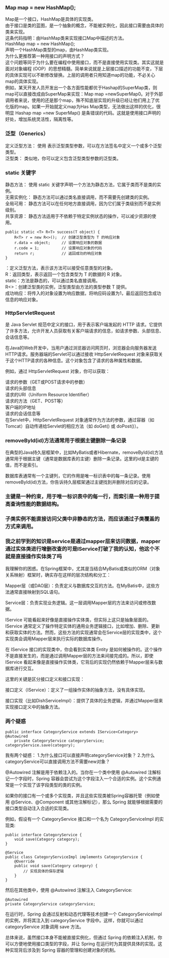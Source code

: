 ### Map map = new HashMap();
Map是一个接口，HashMap是具体的实现类。   
由于接口是类的蓝图，是一个抽象的概念，不能被实例化，因此接口需要由具体的类来实现。    
这条代码指明：由HashMap类来实现接口Map中描述的方法。   
HashMap map = new HashMap();    
声明一个HashMap类型的map，由HashMap类实现。   
为什么更推荐第一种用接口的声明方式？   
这个问题等同于为什么要在编程中使用接口，而不是直接使用实现类。其实这就是面对对象编程 (OOP）的思想精髓。简单来说就是上层接口描述的功能不变，下层的具体实现可以不断修改替换。上层的调用者只用知道map的功能，不必关心map的具体实现。     
例如，某天开发人员开发出一个各方面性能都优于Hashap的SuperMap类，则map可以直接改成由SuperMap来实现：Map map =newSuperMap0。对于外部调用者来说，使用的还是那个map，殊不知底层实现的升级已经让他们用上了优化版的map。如果一开始就定义map为Has Map类型，无法做出这样的优化，很明显 Hashap map =new SuperMap() 是条错误的代码。这就是使用接口声明的好处，增加系统灵活性，隔离性等。      

### 泛型（Generics）    
定义泛型方法： 使用 <T> 表示泛型类型参数，可以在方法签名中定义一个或多个泛型类型。    
泛型类： 类似地，你可以定义包含泛型类型参数的泛型类。      

### static 关键字    
静态方法： 使用 static 关键字声明一个方法为静态方法，它属于类而不是类的实例。   
无需实例化： 静态方法可以通过类名直接调用，而不需要先创建类的实例。   
全局可用： 静态方法可以在任何地方直接调用，因为它们属于类级别而不是实例级别。   
共享资源： 静态方法适用于不依赖于特定实例状态的操作，可以减少资源的使用。   

```code
public static <T> R<T> success(T object) {
    R<T> r = new R<>();  // 创建泛型类型为 T 的响应对象
    r.data = object;     // 设置响应对象的数据
    r.code = 1;          // 设置响应对象的代码
    return r;            // 返回成功的响应对象
}
```
<T>：定义泛型方法，表示该方法可以接受任意类型的对象。    
R<T>：返回类型，表示返回一个包含类型为 T 的数据的 R 对象。    
static：方法是静态的，可以通过类名直接调用。   
R<>：创建泛型类的实例，泛型类型由方法的类型参数 T 提供。   
成功响应：将传入的对象设置为响应数据，将响应码设置为1，最后返回包含成功信息的响应对象。  

### HttpServletRequest 
是 Java Servlet 规范中定义的接口，用于表示客户端发起的 HTTP 请求。它提供了许多方法，允许开发人员获取有关客户端请求的信息，如请求参数、头部信息、会话信息等。    

在Java的Web开发中，当用户通过浏览器访问网页时，浏览器会向服务器发送HTTP请求。服务器端的Servlet可以通过接收 HttpServletRequest 对象来获取关于这个HTTP请求的各种信息。这个对象包含了请求的各种属性和数据。      

例如，通过 HttpServletRequest 对象，你可以获取：      

请求的参数（GET或POST请求中的参数）    
请求的头部信息     
请求的URI（Uniform Resource Identifier）     
请求的方法（GET、POST等）    
客户端的IP地址    
请求的会话信息等     
在Servlet中，HttpServletRequest 对象通常作为方法的参数，通过容器（如Tomcat）自动传递给Servlet的相应方法（如 doGet() 或 doPost()）。    

### removeById(id)方法通常用于根据主键删除一条记录    
在典型的Java持久层框架中，比如MyBatis或者Hibernate，removeById(id)方法通常用于根据主键（通常是数据库表的主键）删除一条记录。这里的id是主键的值，而不是索引。

数据库表通常有一个主键列，它的作用是唯一标识表中的每一条记录。使用removeById(id)方法，你告诉持久层框架通过主键找到并删除对应的记录。

### 主键是一种约束，用于唯一标识表中的每一行，而索引是一种用于提高查询性能的数据结构。

### 子类实例不能直接访问父类中非静态的方法，而应该通过子类覆盖的方式来调用。

### 我之前学到的知识是service是通过mapper层来访问数据，mapper通过实体类进行增删改查的可是IService<Entity>打破了我的认知，他这个不就是直接操作实体类了吗

我理解你的困惑。在Spring框架中，尤其是当结合MyBatis或类似的ORM（对象关系映射）框架时，确实存在这样的层次结构和分工：

Mapper层（或DAO层）：负责定义与数据库交互的方法。在MyBatis中，这些方法通常直接映射到SQL语句。

Service层：负责实现业务逻辑。这一层调用Mapper层的方法来访问或修改数据。

IService<Entity> 可能看起来好像是直接操作实体类，但实际上这只是抽象层面的。IService<Entity> 通常定义了操作特定实体的通用业务逻辑接口，比如增加、删除、更新和获取实体的方法。然而，这些方法的实现通常会在Service层的实现类中，这个实现类会调用Mapper层来执行实际的数据库操作。

在 IService<Entity> 接口的实现类中，你会看到实体类 Entity 是如何被操作的。这个操作不是直接发生的，而是通过调用Mapper层的方法来间接完成的。所以，即使 IService<Entity> 看起来像是直接操作实体类，它背后的实现仍然依赖于Mapper层来与数据库进行交互。

这里的关键是区分接口定义和接口实现：

接口定义（IService<Entity>）：定义了一组操作实体的抽象方法，没有具体实现。

接口实现（比如DishServiceImpl）：提供了具体的业务逻辑，并通过Mapper层来实现接口定义中的抽象方法。

### 两个疑惑
```code
public interface CategoryService extends IService<Category>
@Autowired
    private CategoryService categoryService;
categoryService.save(category);
```
我有两个疑惑：
1.为什么接口可以直接声明categoryService对象？
2.为什么categoryService可以直接调用方法不需要new对象？


@Autowired 注解是用于依赖注入的。当你在一个类中使用 @Autowired 注解标记一个字段时，Spring 容器会尝试为这个字段注入一个合适的实例。这个实例通常是一个实现了该字段类型的类的实例。

如果你的接口有一个或多个实现类，并且这些实现类被Spring容器托管（例如使用 @Service、@Component 或其他注解标记），那么 Spring 就能够根据需要的接口类型自动注入合适的实现类。

例如，假设有一个 CategoryService 接口和一个名为 CategoryServiceImpl 的实现类:

```code
public interface CategoryService {
    void save(Category category);
}

@Service
public class CategoryServiceImpl implements CategoryService {
    @Override
    public void save(Category category) {
        // 实现具体的保存逻辑
    }
}
```

然后在其他类中，使用 @Autowired 注解注入 CategoryService:

```code
@Autowired
private CategoryService categoryService;
```
在运行时，Spring 会通过反射和动态代理等技术创建一个 CategoryServiceImpl 的实例，并将其注入到 categoryService 字段中。这样，你就可以通过 categoryService 对象调用 save 方法。

总体来说，虽然接口本身不能被直接实例化，但通过 Spring 的依赖注入机制，你可以方便地使用接口类型的字段，并让 Spring 在运行时为其提供具体的实现。这种实现背后涉及到 Spring 容器的管理和创建对象的机制。
